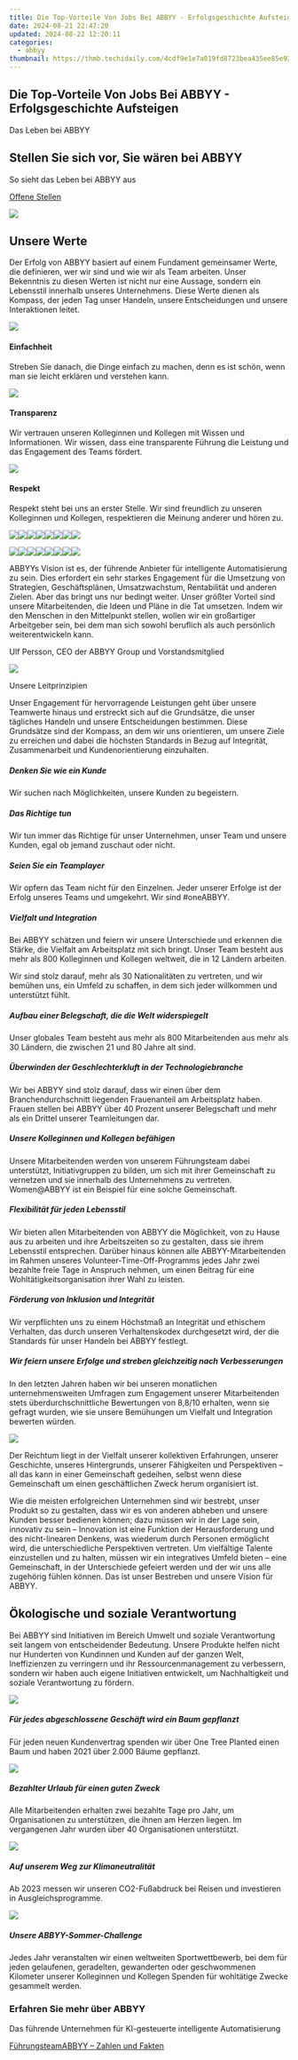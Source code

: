 ```yaml
---
title: Die Top-Vorteile Von Jobs Bei ABBYY - Erfolgsgeschichte Aufsteigen
date: 2024-08-21 22:47:20
updated: 2024-08-22 12:20:11
categories:
  - abbyy
thumbnail: https://thmb.techidaily.com/4cdf9e1e7a019fd8723bea435ee85e9220196351b1b22d3eef75a6f40f6097c7.jpg
---
```


## Die Top-Vorteile Von Jobs Bei ABBYY - Erfolgsgeschichte Aufsteigen

Das Leben bei ABBYY

## Stellen Sie sich vor, Sie wären bei ABBYY 

So sieht das Leben bei ABBYY aus 

[Offene Stellen](https://tools.techidaily.com/abbyy/products/)

![](https://content.abbyy.com/-/media/feature/basecomponents/visuals/careers-visual-abbyy.jpg?h=1000&iar=0&w=5120)

## Unsere Werte 

Der Erfolg von ABBYY basiert auf einem Fundament gemeinsamer Werte, die definieren, wer wir sind und wie wir als Team arbeiten. Unser Bekenntnis zu diesen Werten ist nicht nur eine Aussage, sondern ein Lebensstil innerhalb unseres Unternehmens. Diese Werte dienen als Kompass, der jeden Tag unser Handeln, unsere Entscheidungen und unsere Interaktionen leitet. 

![](https://content.abbyy.com/-/media/project/abbyy/abbyy/2-color-16/_misc_star-128.svg?h=128&iar=0&w=128)

#### Einfachheit 

Streben Sie danach, die Dinge einfach zu machen, denn es ist schön, wenn man sie leicht erklären und verstehen kann. 

![](https://content.abbyy.com/-/media/project/abbyy/abbyy/2-color-16/_misc_heart-128.svg?h=128&iar=0&w=128)

#### Transparenz 

Wir vertrauen unseren Kolleginnen und Kollegen mit Wissen und Informationen. Wir wissen, dass eine transparente Führung die Leistung und das Engagement des Teams fördert. 

![](https://content.abbyy.com/-/media/project/abbyy/abbyy/2-color-16/_people_employee-1-128.svg?h=128&iar=0&w=128)

#### Respekt 

Respekt steht bei uns an erster Stelle. Wir sind freundlich zu unseren Kolleginnen und Kollegen, respektieren die Meinung anderer und hören zu. 

![](https://content.abbyy.com/-/media/project/abbyy/abbyy/company/careers/life-at-abbyy/image-gallery/carousel-1.jpg?h=242&iar=0&w=263)![](https://content.abbyy.com/-/media/project/abbyy/abbyy/company/careers/life-at-abbyy/image-gallery/carousel-3.jpg?h=395&iar=0&w=360)![](https://content.abbyy.com/-/media/project/abbyy/abbyy/company/careers/life-at-abbyy/image-gallery/carousel-2.jpg?h=396&iar=0&w=750)![](https://content.abbyy.com/-/media/project/abbyy/abbyy/company/careers/life-at-abbyy/image-gallery/working-1-1-2023.jpg?h=242&iar=0&w=360)![](https://content.abbyy.com/-/media/project/abbyy/abbyy/company/careers/life-at-abbyy/image-gallery/working-1-2.jpg?h=242&iar=0&w=458)![](https://content.abbyy.com/-/media/project/abbyy/abbyy/company/careers/life-at-abbyy/image-gallery/working-1-3.jpg?h=242&iar=0&w=263)![](https://content.abbyy.com/-/media/project/abbyy/abbyy/company/careers/life-at-abbyy/image-gallery/working-1-4-2023.jpg?h=396&iar=0&w=750)![](https://content.abbyy.com/-/media/project/abbyy/abbyy/company/careers/life-at-abbyy/image-gallery/working-1-5-2023.jpg?h=396&iar=0&w=360)

![](https://content.abbyy.com/-/media/project/abbyy/abbyy/company/careers/life-at-abbyy/image-gallery/carousel-1.jpg?h=242&iar=0&w=263)![](https://content.abbyy.com/-/media/project/abbyy/abbyy/company/careers/life-at-abbyy/image-gallery/carousel-3.jpg?h=395&iar=0&w=360)![](https://content.abbyy.com/-/media/project/abbyy/abbyy/company/careers/life-at-abbyy/image-gallery/carousel-2.jpg?h=396&iar=0&w=750)![](https://content.abbyy.com/-/media/project/abbyy/abbyy/company/careers/life-at-abbyy/image-gallery/working-1-1-2023.jpg?h=242&iar=0&w=360)![](https://content.abbyy.com/-/media/project/abbyy/abbyy/company/careers/life-at-abbyy/image-gallery/working-1-2.jpg?h=242&iar=0&w=458)![](https://content.abbyy.com/-/media/project/abbyy/abbyy/company/careers/life-at-abbyy/image-gallery/working-1-3.jpg?h=242&iar=0&w=263)![](https://content.abbyy.com/-/media/project/abbyy/abbyy/company/careers/life-at-abbyy/image-gallery/working-1-4-2023.jpg?h=396&iar=0&w=750)![](https://content.abbyy.com/-/media/project/abbyy/abbyy/company/careers/life-at-abbyy/image-gallery/working-1-5-2023.jpg?h=396&iar=0&w=360)

ABBYYs Vision ist es, der führende Anbieter für intelligente Automatisierung zu sein. Dies erfordert ein sehr starkes Engagement für die Umsetzung von Strategien, Geschäftsplänen, Umsatzwachstum, Rentabilität und anderen Zielen. Aber das bringt uns nur bedingt weiter. Unser größter Vorteil sind unsere Mitarbeitenden, die Ideen und Pläne in die Tat umsetzen. Indem wir den Menschen in den Mittelpunkt stellen, wollen wir ein großartiger Arbeitgeber sein, bei dem man sich sowohl beruflich als auch persönlich weiterentwickeln kann. 

Ulf Persson, CEO der ABBYY Group und Vorstandsmitglied 

![](https://content.abbyy.com/-/media/project/abbyy/abbyy/company/careers/life-at-abbyy/drawer-1.jpg?h=389&iar=0&w=750)

Unsere Leitprinzipien 

Unser Engagement für hervorragende Leistungen geht über unsere Teamwerte hinaus und erstreckt sich auf die Grundsätze, die unser tägliches Handeln und unsere Entscheidungen bestimmen. Diese Grundsätze sind der Kompass, an dem wir uns orientieren, um unsere Ziele zu erreichen und dabei die höchsten Standards in Bezug auf Integrität, Zusammenarbeit und Kundenorientierung einzuhalten. 

##### Denken Sie wie ein Kunde 

Wir suchen nach Möglichkeiten, unsere Kunden zu begeistern. 

##### Das Richtige tun 

Wir tun immer das Richtige für unser Unternehmen, unser Team und unsere Kunden, egal ob jemand zuschaut oder nicht.

##### Seien Sie ein Teamplayer 

Wir opfern das Team nicht für den Einzelnen. Jeder unserer Erfolge ist der Erfolg unseres Teams und umgekehrt. Wir sind #oneABBYY. 

##### Vielfalt und Integration 

Bei ABBYY schätzen und feiern wir unsere Unterschiede und erkennen die Stärke, die Vielfalt am Arbeitsplatz mit sich bringt. Unser Team besteht aus mehr als 800 Kolleginnen und Kollegen weltweit, die in 12 Ländern arbeiten. 

Wir sind stolz darauf, mehr als 30 Nationalitäten zu vertreten, und wir bemühen uns, ein Umfeld zu schaffen, in dem sich jeder willkommen und unterstützt fühlt. 

##### Aufbau einer Belegschaft, die die Welt widerspiegelt 

Unser globales Team besteht aus mehr als 800 Mitarbeitenden aus mehr als 30 Ländern, die zwischen 21 und 80 Jahre alt sind. 

##### Überwinden der Geschlechterkluft in der Technologiebranche 

Wir bei ABBYY sind stolz darauf, dass wir einen über dem Branchendurchschnitt liegenden Frauenanteil am Arbeitsplatz haben. Frauen stellen bei ABBYY über 40 Prozent unserer Belegschaft und mehr als ein Drittel unserer Teamleitungen dar. 

##### Unsere Kolleginnen und Kollegen befähigen 

Unsere Mitarbeitenden werden von unserem Führungsteam dabei unterstützt, Initiativgruppen zu bilden, um sich mit ihrer Gemeinschaft zu vernetzen und sie innerhalb des Unternehmens zu vertreten. Women@ABBYY ist ein Beispiel für eine solche Gemeinschaft. 

##### Flexibilität für jeden Lebensstil 

Wir bieten allen Mitarbeitenden von ABBYY die Möglichkeit, von zu Hause aus zu arbeiten und ihre Arbeitszeiten so zu gestalten, dass sie ihrem Lebensstil entsprechen. Darüber hinaus können alle ABBYY-Mitarbeitenden im Rahmen unseres Volunteer-Time-Off-Programms jedes Jahr zwei bezahlte freie Tage in Anspruch nehmen, um einen Beitrag für eine Wohltätigkeitsorganisation ihrer Wahl zu leisten. 

##### Förderung von Inklusion und Integrität 

Wir verpflichten uns zu einem Höchstmaß an Integrität und ethischem Verhalten, das durch unseren Verhaltenskodex durchgesetzt wird, der die Standards für unser Handeln bei ABBYY festlegt. 

##### Wir feiern unsere Erfolge und streben gleichzeitig nach Verbesserungen 

In den letzten Jahren haben wir bei unseren monatlichen unternehmensweiten Umfragen zum Engagement unserer Mitarbeitenden stets überdurchschnittliche Bewertungen von 8,8/10 erhalten, wenn sie gefragt wurden, wie sie unsere Bemühungen um Vielfalt und Integration bewerten würden. 

![](https://content.abbyy.com/-/media/project/abbyy/abbyy/company/careers/drawer-image-2.jpg?h=389&iar=0&w=750)

Der Reichtum liegt in der Vielfalt unserer kollektiven Erfahrungen, unserer Geschichte, unseres Hintergrunds, unserer Fähigkeiten und Perspektiven – all das kann in einer Gemeinschaft gedeihen, selbst wenn diese Gemeinschaft um einen geschäftlichen Zweck herum organisiert ist. 

Wie die meisten erfolgreichen Unternehmen sind wir bestrebt, unser Produkt so zu gestalten, dass wir es von anderen abheben und unsere Kunden besser bedienen können; dazu müssen wir in der Lage sein, innovativ zu sein – Innovation ist eine Funktion der Herausforderung und des nicht-linearen Denkens, was wiederum durch Personen ermöglicht wird, die unterschiedliche Perspektiven vertreten. Um vielfältige Talente einzustellen und zu halten, müssen wir ein integratives Umfeld bieten – eine Gemeinschaft, in der Unterschiede gefeiert werden und der wir uns alle zugehörig fühlen können. Das ist unser Bestreben und unsere Vision für ABBYY. 

## Ökologische und soziale Verantwortung 

Bei ABBYY sind Initiativen im Bereich Umwelt und soziale Verantwortung seit langem von entscheidender Bedeutung. Unsere Produkte helfen nicht nur Hunderten von Kundinnen und Kunden auf der ganzen Welt, Ineffizienzen zu verringern und ihr Ressourcenmanagement zu verbessern, sondern wir haben auch eigene Initiativen entwickelt, um Nachhaltigkeit und soziale Verantwortung zu fördern. 

![](https://content.abbyy.com/-/media/project/abbyy/abbyy/2-color-16/_misc_checkmark-64.svg?h=64&iar=0&w=64)

##### Für jedes abgeschlossene Geschäft wird ein Baum gepflanzt 

Für jeden neuen Kundenvertrag spenden wir über One Tree Planted einen Baum und haben 2021 über 2.000 Bäume gepflanzt. 

![](https://content.abbyy.com/-/media/project/abbyy/abbyy/2-color-16/_people_employee-1-64.svg?h=64&iar=0&w=64)

##### Bezahlter Urlaub für einen guten Zweck 

Alle Mitarbeitenden erhalten zwei bezahlte Tage pro Jahr, um Organisationen zu unterstützen, die ihnen am Herzen liegen. Im vergangenen Jahr wurden über 40 Organisationen unterstützt. 

![](https://content.abbyy.com/-/media/project/abbyy/abbyy/2-color-16/_misc_mountain-64.svg?h=64&iar=0&w=64)

##### Auf unserem Weg zur Klimaneutralität 

Ab 2023 messen wir unseren CO2-Fußabdruck bei Reisen und investieren in Ausgleichsprogramme. 

![](https://content.abbyy.com/-/media/project/abbyy/abbyy/2-color-16/_misc_heart-64.svg?h=64&iar=0&w=64)

##### Unsere ABBYY-Sommer-Challenge 

Jedes Jahr veranstalten wir einen weltweiten Sportwettbewerb, bei dem für jeden gelaufenen, geradelten, gewanderten oder geschwommenen Kilometer unserer Kolleginnen und Kollegen Spenden für wohltätige Zwecke gesammelt werden. 

### Erfahren Sie mehr über ABBYY 

Das führende Unternehmen für KI-gesteuerte intelligente Automatisierung 

[Führungsteam](https://tools.techidaily.com/abbyy/products/)[ABBYY – Zahlen und Fakten](https://static1.abbyy.com/abbyycommedia/36285/infographic-key-facts-de.pdf)

<ins class="adsbygoogle"
     style="display:block"
     data-ad-format="autorelaxed"
     data-ad-client="ca-pub-7571918770474297"
     data-ad-slot="1223367746"></ins>



<ins class="adsbygoogle"
     style="display:block"
     data-ad-client="ca-pub-7571918770474297"
     data-ad-slot="8358498916"
     data-ad-format="auto"
     data-full-width-responsive="true"></ins>

